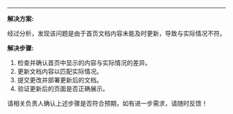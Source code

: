 ---

**解决方案:**

经过分析，发现该问题是由于首页文档内容未能及时更新，导致与实际情况不符。

**解决步骤:**
1. 检查并确认首页中显示的内容与实际情况的差异。
2. 更新文档内容以匹配实际情况。
3. 提交更改并部署更新后的文档。
4. 验证更新后的页面是否正确展示。

请相关负责人确认上述步骤是否符合预期，如有进一步需求，请随时反馈！
